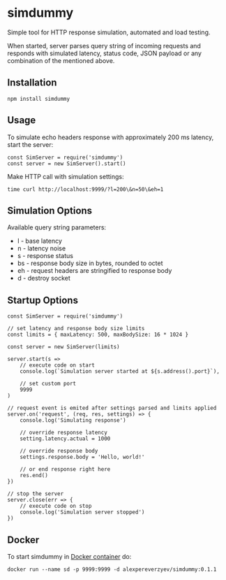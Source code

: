 
# simdummy

Simple tool for HTTP response simulation, automated and load testing.

When started, server parses query string of incoming requests and responds with simulated latency, status code, JSON payload or any combination of the mentioned above.


## Installation

```
npm install simdummy
```

## Usage

To simulate echo headers response with approximately 200 ms latency, start the server:

```
const SimServer = require('simdummy')
const server = new SimServer().start()
```

Make HTTP call with simulation settings:

```
time curl http://localhost:9999/?l=200\&n=50\&eh=1
```

## Simulation Options

Available query string parameters:

- l - base latency
- n - latency noise
- s - response status
- bs - response body size in bytes, rounded to octet
- eh - request headers are stringified to response body
- d - destroy socket


## Startup Options

```
const SimServer = require('simdummy')

// set latency and response body size limits
const limits = { maxLatency: 500, maxBodySize: 16 * 1024 }

const server = new SimServer(limits)

server.start(s =>
    // execute code on start
    console.log(`Simulation server started at ${s.address().port}`),

    // set custom port
    9999
)

// request event is emited after settings parsed and limits applied
server.on('request', (req, res, settings) => {
    console.log('Simulating response')

    // override response latency
    setting.latency.actual = 1000

    // override response body
    settings.response.body = 'Hello, world!'

    // or end response right here
    res.end()
})

// stop the server
server.close(err => {
    // execute code on stop
    console.log('Simulation server stopped')
})
```

## Docker

To start simdummy in [Docker container](https://hub.docker.com/r/alexpereverzyev/simdummy) do:

```
docker run --name sd -p 9999:9999 -d alexpereverzyev/simdummy:0.1.1
```
